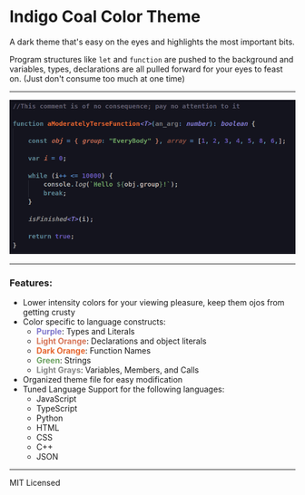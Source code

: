 # Indigo Coal Color Theme

A dark theme that's easy on the eyes and highlights the most important bits. 

Program structures like `let` and `function` are pushed to the background and variables, types, declarations are all pulled forward for your eyes to feast on. 
(Just don't consume too much at one time)

---


![image](./media/preview.png)


---

### Features:

- Lower intensity colors for your viewing pleasure, keep them ojos from getting crusty
- Color specific to language constructs:
    - <span style="color:#7F77CC"><b>Purple</b></span>: Types and Literals
    - <span style="color:#d67558"><b>Light Orange</b></span>: Declarations and object literals
    - <span style="color:#e6662f"><b>Dark Orange</b></span>: Function Names
    - <span style="color:#6ea363"><b>Green</b></span>: Strings
    - <span style="color:#888888"><b>Light Grays</b></span>: Variables, Members, and Calls
- Organized theme file for easy modification
- Tuned Language Support for the following languages:
    - JavaScript
    - TypeScript
    - Python
    - HTML
    - CSS
    - C++
    - JSON

---

MIT Licensed




